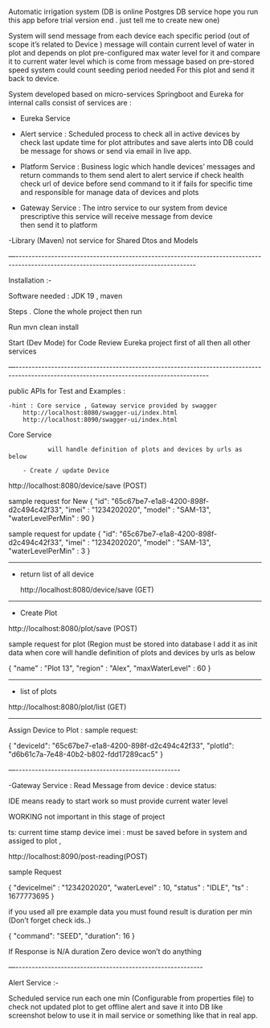 Automatic irrigation system (DB is online Postgres DB service hope you run this app before trial version end . just tell me to create new one)

System will send message from each device each specific period (out of scope it’s related to Device ) message will contain
current level of water in plot and depends on plot pre-configured max water level for it and compare
it to current water level which is come from message based on pre-stored speed system could count seeding period needed 
For this plot and send it back to device.


System developed based on micro-services Springboot and Eureka for internal calls
consist of services are :

- Eureka Service

 - Alert service : Scheduled process to check all in active devices by check last update time for
    plot attributes and save alerts into DB could be message for shows or send via email in 
    live app.

 - Platform Service : Business logic which  handle devices’ messages and return commands to them send alert
	to alert service if check health check url of device before send command to it if fails for specific time
	and responsible for manage data of devices and plots

- Gateway Service : The intro service to our system from device prescriptive this service will receive message from device	
   then send it to platform

-Library (Maven) not service for Shared Dtos and Models

—--------------------------------------------------------------------------------------------------------------------------------------

Installation :-
	
Software needed : JDK 19 , maven

Steps .
Clone the whole project then run 

Run 
mvn clean install

Start (Dev Mode) for Code Review
Eureka project first of all then all other services 

—------------------------------------------------------------------------------------------------------------------------------------------

 public APIs for Test and Examples :

	-hint : Core service , Gateway service provided by swagger
		http://localhost:8080/swagger-ui/index.html
		http://localhost:8090/swagger-ui/index.html

Core Service

               will handle definition of plots and devices by urls as below

		- Create / update Device

http://localhost:8080/device/save (POST)

sample request for New
{
"id": "65c67be7-e1a8-4200-898f-d2c494c42f33",
"imei" : "1234202020",
"model" : "SAM-13",
"waterLevelPerMin" : 90
}

sample request for update
{
"id": "65c67be7-e1a8-4200-898f-d2c494c42f33",
"imei" : "1234202020",
"model" : "SAM-13",
"waterLevelPerMin" : 3 
}


----------------------------------------------------------------------------------

- return list of all device

  http://localhost:8080/device/save (GET)



------------------------------------------------------------------------------------------------------


- Create Plot

http://localhost:8080/plot/save (POST)

sample request for plot (Region must be stored into database I add it as init data when core
will handle definition of plots and devices by urls as below

{
"name" : "Plot 13",
"region" : "Alex",
"maxWaterLevel" : 60
}


------------------------------------------------------------------------------------------------------------

- list of plots

http://localhost:8080/plot/list (GET)

------------------------------------------------------------------------------------------------------------------------------------------

Assign Device to Plot :
sample request:

{
"deviceId": "65c67be7-e1a8-4200-898f-d2c494c42f33",
"plotId": "d6b61c7a-7e48-40b2-b802-fdd17289cac5"
}

—---------------------------------------------------

-Gateway Service :
Read Message from device :
device status:

IDE means ready to start work so must provide current water level

WORKING not important in this stage of project

ts:
current time stamp
device imei : must be saved before in system and assiged to plot ,


http://localhost:8090/post-reading(POST)

sample Request

{
"deviceImei" : "1234202020",
"waterLevel" : 10,
"status" : "IDLE",
"ts" : 1677773695
}


if you used all pre example data you must found result is
duration per min
(Don’t forget check ids..)

{
"command": "SEED",
"duration": 16
}

If Response is N/A duration Zero device won’t do anything

—----------------------------------------------------------

Alert Service :-

Scheduled service run each one min (Configurable from properties file) to check not
updated plot to get offline alert and save it into DB like screenshot below to use it in
mail service or something like that in real app.



